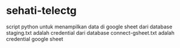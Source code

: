 # sehati-telectg
script python untuk menampilkan data di google sheet dari database 
staging.txt adalah credential dari database
connect-gsheet.txt adalah credential google sheet
